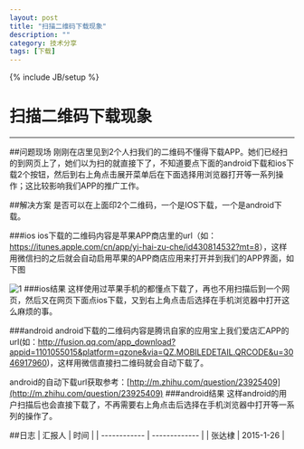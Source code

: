```yaml
---
layout: post
title: "扫描二维码下载现象"
description: ""
category: 技术分享
tags: [下载]
---
```

{% include JB/setup %}
# 扫描二维码下载现象   
---



##问题现场
刚刚在店里见到2个人扫我们的二维码不懂得下载APP。她们已经扫的到网页上了，她们以为扫的就直接下了，不知道要点下面的android下载和ios下载2个按钮，然后到右上角点击展开菜单后在下面选择用浏览器打开等一系列操作；这比较影响我们APP的推广工作。

##解决方案
是否可以在上面印2个二维码，一个是IOS下载，一个是android下载。

###ios
ios下载的二维码内容是苹果APP商店里的url（如：<https://itunes.apple.com/cn/app/yi-hai-zu-che/id430814532?mt=8>），这样用微信扫的之后就会自动启用苹果的APP商店应用来打开并到我们的APP界面，如下图

![1](http://zhangdadi.github.io/image/1.png)
###ios结果
这样使用过苹果手机的都懂点下载了，再也不用扫描后到一个网页，然后又在网页下面点ios下载，又到右上角点击后选择在手机浏览器中打开这么麻烦的事。

###android
android下载的二维码内容是腾讯自家的应用宝上我们爱店汇APP的url(如：http://fusion.qq.com/app_download?appid=1101055015&platform=qzone&via=QZ.MOBILEDETAIL.QRCODE&u=3046917960)，这样用微信直接扫二维码就会自动下载了。

android的自动下载url获取参考：[http://m.zhihu.com/question/23925409](http://m.zhihu.com/question/23925409)
###android结果
这样android的用户扫描后也会直接下载了，不再需要右上角点击后选择在手机浏览器中打开等一系列的操作了。



##日志
| 汇报人 | 时间 | 
| ------------ | ------------- |
| 张达棣 | 2015-1-26  | 


